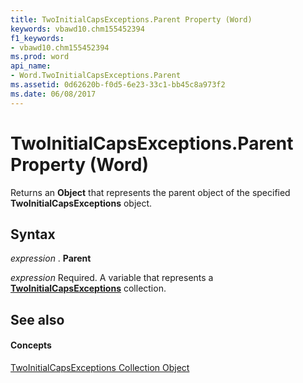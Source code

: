 ```yaml
---
title: TwoInitialCapsExceptions.Parent Property (Word)
keywords: vbawd10.chm155452394
f1_keywords:
- vbawd10.chm155452394
ms.prod: word
api_name:
- Word.TwoInitialCapsExceptions.Parent
ms.assetid: 0d62620b-f0d5-6e23-33c1-bb45c8a973f2
ms.date: 06/08/2017
---
```



# TwoInitialCapsExceptions.Parent Property (Word)

Returns an  **Object** that represents the parent object of the specified **TwoInitialCapsExceptions** object.


## Syntax

 _expression_ . **Parent**

 _expression_ Required. A variable that represents a **[TwoInitialCapsExceptions](twoinitialcapsexceptions-object-word.md)** collection.


## See also


#### Concepts


[TwoInitialCapsExceptions Collection Object](twoinitialcapsexceptions-object-word.md)

